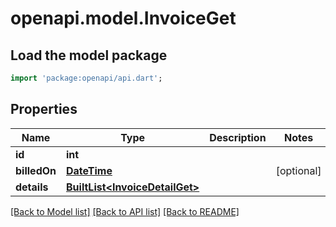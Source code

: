 # openapi.model.InvoiceGet

## Load the model package
```dart
import 'package:openapi/api.dart';
```

## Properties
Name | Type | Description | Notes
------------ | ------------- | ------------- | -------------
**id** | **int** |  | 
**billedOn** | [**DateTime**](DateTime.md) |  | [optional] 
**details** | [**BuiltList&lt;InvoiceDetailGet&gt;**](InvoiceDetailGet.md) |  | 

[[Back to Model list]](../README.md#documentation-for-models) [[Back to API list]](../README.md#documentation-for-api-endpoints) [[Back to README]](../README.md)


